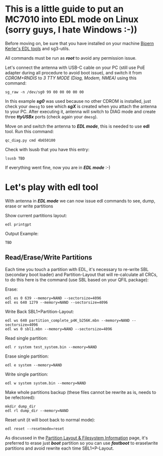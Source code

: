 # This is a little guide to put an MC7010 into EDL mode on Linux (sorry guys, I hate Windows :-))

Before moving on, be sure that you have installed on your machine [Bjoern Kerler's EDL tools](https://github.com/bkerler/edl) and sg3-utils.

All commands must be run as ***root*** to avoid any permission issue.

Let's connect the antenna with USB-C cable on your PC (still use PoE adapter during all procedure to avoid boot issue), and switch it from *CDROM+RNDIS* to *3 TTY MODE (Diag, Modem, NMEA)* using this command:

`sg_raw -n /dev/sg0 99 00 00 00 00 00`

In this example ***sg0*** was used because no other CDROM is installed, just check your `dmesg` to see which ***sgX*** is created when you attach the antenna to your PC. After executing it, antenna will switch to DIAG mode and create three ***ttyUSBx*** ports (check again your `dmesg`).

Move on and switch the antenna to ***EDL mode***, this is needed to use **edl** tool. 
Run this command:

`qc_diag.py cmd 4b650100`

Check with lsusb that you have this entry:

`lsusb TBD`

If everything went fine, now you are in ***EDL mode*** :-)

# Let's play with edl tool

With antenna in ***EDL mode*** we can now issue edl commands to see, dump, erase or write partitions

Show current partitions layout:

`edl printgpt`

Output Example:

```
TBD
```

## Read/Erase/Write Partitions

Each time you touch a partition with EDL, it's necessary to re-write SBL (secondary boot loader) and Partition-Layout that will re-calculate all CRCs, to do this here is the command (use SBL based on your QFIL package):

Erase:
```
edl es 0 639 --memory=NAND --sectorsize=4096 
edl es 640 1279 --memory=NAND --sectorsize=4096 
```

Write Back SBL1+Partition-Layout:
```
edl ws 640 partition_complete_p4K_b256K.mbn --memory=NAND --sectorsize=4096 
edl ws 0 sbl1.mbn --memory=NAND --sectorsize=4096 
```

Read single partition:

`edl r system test_system.bin --memory=NAND`

Erase single partition:

`edl e system --memory=NAND`

Write single partition:

`edl w system system.bin --memory=NAND`

Make whole partitions backup (these files cannot be rewrite as is, needs to be refectored):

```
mkdir dump_dir
edl rl dump_dir --memory=NAND
```

Reset unit (it will boot back to normal mode):

`edl reset --resetmode=reset`

As discussed in the [Partition Layout & Filesystem Information](fs.md) page, it's preferred to erase just ***boot*** partition so you can use ***fastboot*** to erase\write partitions and avoid rewrite each time SBL1+P-Layout.
